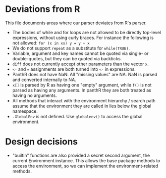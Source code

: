 # Deviations from R

This file documents areas where our parser deviates from R's parser.

- The bodies of while and for loops are not allowed to be directly top-level expressions, without using curly braces. For instance the following is not allowed: `for (x in xs) y = y + x`
- We do not support `repeat` as a substitute for `while(TRUE)`.
- Variable, argument and key names cannot be quoted via single- or double-quotes, but they can be quoted via backticks.
- `diff` does not currently accept other parameters than the vector `x`.
- `<-` and `=` assignments are both turned into `<-` in expressions.
- PanthR does not have NaN. All "missing values" are NA. NaN is parsed and converted internally to NA.
- `x[]` is parsed by R as having one "empty" argument, while `f()` is not parsed as having any arguments. In panthR they are both treated as having no arguments.
- All methods that interact with the environment hierarchy / search path assume that the environment they are called in lies below the global namespace.
- `.GlobalEnv` is not defined.  Use `globalenv()` to access the global environment.

# Design decisions

- "builtin" functions are also provided a secret second argument, the current Environment instance. This allows the base package methods to access the environment, so we can implement the environment-related methods.
